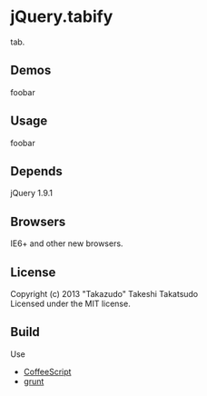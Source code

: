 # jQuery.tabify

tab.

## Demos

foobar

## Usage

foobar

## Depends

jQuery 1.9.1

## Browsers

IE6+ and other new browsers.  

## License

Copyright (c) 2013 "Takazudo" Takeshi Takatsudo  
Licensed under the MIT license.

## Build

Use

 * [CoffeeScript][coffeescript]
 * [grunt][grunt]

[coffeescript]: http://coffeescript.org "CoffeeScript"
[grunt]: http://gruntjs.com "grunt"
